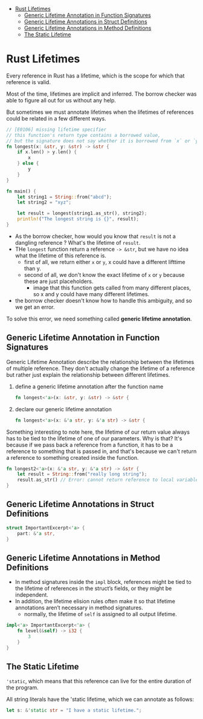[](...menustart)

- [Rust Lifetimes](#7534212773247d67ab31b026ee9b2ba7)
    - [Generic Lifetime Annotation in Function Signatures](#f4871a3cacf3845ded1078a594f7aa67)
    - [Generic Lifetime Annotations in Struct Definitions](#883542a7c1a8b1e22f8dd8b815157720)
    - [Generic Lifetime Annotations in Method Definitions](#5980499271d0e9a299dd7fd13d83ab35)
    - [The Static Lifetime](#2bb98037fd2da57e912de143f6c29347)

[](...menuend)


<h2 id="7534212773247d67ab31b026ee9b2ba7"></h2>

# Rust Lifetimes

Every reference in Rust has a lifetime, which is the scope for which that reference is valid.

Most of the time, lifetimes are implicit and inferred. The borrow checker was able to figure all out for us without any help.

But sometimes we must annotate lifetimes when the lifetimes of references could be related in a few different ways.


```rust
// [E0106] missing lifetime specifier 
// this function's return type contains a borrowed value, 
// but the signature does not say whether it is borrowed from `x` or `y` 
fn longest(x: &str, y: &str) -> &str {
    if x.len() > y.len() {
        x
    } else {
        y
    }
}

fn main() {
    let string1 = String::from("abcd");
    let string2 = "xyz";

    let result = longest(string1.as_str(), string2);
    println!("The longest string is {}", result);
}
```

- As the borrow checker, how would you know that `result` is not a dangling reference ? What's the lifetime of `result`.
- THe `longest` function return a reference `-> &str`, but we have no idea what the lifetime of this reference is.
    - first of all, we return either `x` or `y`,  x could have a different lifttime than y.
    - second of all, we don't know the exact lifetime of `x` or `y` because these are just placeholders.
        - image that this function gets called from many different places, so x and y could have many different lifetimes.
- the borrow checker doesn't know how to handle this ambiguity, and so we get an error.

To solve this error, we need something called **generic lifetime annotation**.


<h2 id="f4871a3cacf3845ded1078a594f7aa67"></h2>

## Generic Lifetime Annotation in Function Signatures

Generic Lifetime Annotation describe the relationship between the lifetimes of multiple reference.  They don't actually change the lifetime of a reference but rather just explain the relationship between different lifetimes.

1. define a generic lifetime annotation after the function name
    ```rust
    fn longest<'a>(x: &str, y: &str) -> &str {
    ```
2. declare our generic lifetime annotation
    ```rust
    fn longest<'a>(x: &'a str, y: &'a str) -> &str {
    ```


Something interesting to note here, the lifetime of our return value always has to be tied to the lifetime  of one of our parameters.  Why is that? It's because if we pass back a reference from a function, it has to be a reference to something that is passed in, and that's because we can't return a reference to something created inside the function.

```rust
fn longest2<'a>(x: &'a str, y: &'a str) -> &str {
    let result = String::from("really long string");
    result.as_str() // Error: cannot return reference to local variable `result`
}
```


<h2 id="883542a7c1a8b1e22f8dd8b815157720"></h2>

## Generic Lifetime Annotations in Struct Definitions

```rust
struct ImportantExcerpt<'a> {
    part: &'a str,
}
```

<h2 id="5980499271d0e9a299dd7fd13d83ab35"></h2>

## Generic Lifetime Annotations in Method Definitions

- In method signatures inside the `impl` block, references might be tied to the lifetime of references in the struct’s fields, or they might be independent.
- In addition, the lifetime elision rules often make it so that lifetime annotations aren’t necessary in method signatures.
    - normally, the lifetime of `self` is assigned to all output lifetime.



```rust
impl<'a> ImportantExcerpt<'a> {
    fn level(&self) -> i32 {
        3
    }
}
```


<h2 id="2bb98037fd2da57e912de143f6c29347"></h2>

## The Static Lifetime

`'static`, which means that this reference can live for the entire duration of the program.

All string literals have the 'static lifetime, which we can annotate as follows:

```rust
let s: &'static str = "I have a static lifetime.";
```



